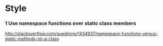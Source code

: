 
# Style

### 1 Use namespace functions over static class members

http://stackoverflow.com/questions/1434937/namespace-functions-versus-static-methods-on-a-class
